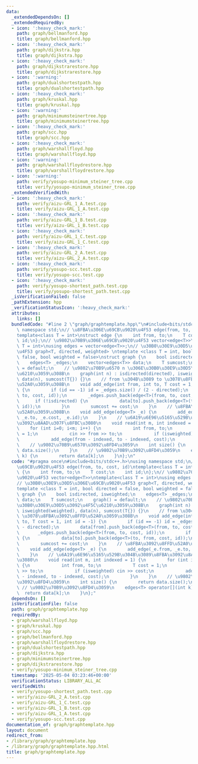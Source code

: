 ```yaml
---
data:
  _extendedDependsOn: []
  _extendedRequiredBy:
  - icon: ':heavy_check_mark:'
    path: graph/bellmanford.hpp
    title: graph/bellmanford.hpp
  - icon: ':heavy_check_mark:'
    path: graph/dijkstra.hpp
    title: graph/dijkstra.hpp
  - icon: ':heavy_check_mark:'
    path: graph/dijkstrarestore.hpp
    title: graph/dijkstrarestore.hpp
  - icon: ':warning:'
    path: graph/dualshortestpath.hpp
    title: graph/dualshortestpath.hpp
  - icon: ':heavy_check_mark:'
    path: graph/kruskal.hpp
    title: graph/kruskal.hpp
  - icon: ':warning:'
    path: graph/minimumsteinertree.hpp
    title: graph/minimumsteinertree.hpp
  - icon: ':heavy_check_mark:'
    path: graph/scc.hpp
    title: graph/scc.hpp
  - icon: ':heavy_check_mark:'
    path: graph/warshallfloyd.hpp
    title: graph/warshallfloyd.hpp
  - icon: ':warning:'
    path: graph/warshallfloydrestore.hpp
    title: graph/warshallfloydrestore.hpp
  - icon: ':warning:'
    path: verify/yosupo-minimum_steiner_tree.cpp
    title: verify/yosupo-minimum_steiner_tree.cpp
  _extendedVerifiedWith:
  - icon: ':heavy_check_mark:'
    path: verify/aizu-GRL_1_A.test.cpp
    title: verify/aizu-GRL_1_A.test.cpp
  - icon: ':heavy_check_mark:'
    path: verify/aizu-GRL_1_B.test.cpp
    title: verify/aizu-GRL_1_B.test.cpp
  - icon: ':heavy_check_mark:'
    path: verify/aizu-GRL_1_C.test.cpp
    title: verify/aizu-GRL_1_C.test.cpp
  - icon: ':heavy_check_mark:'
    path: verify/aizu-GRL_2_A.test.cpp
    title: verify/aizu-GRL_2_A.test.cpp
  - icon: ':heavy_check_mark:'
    path: verify/yosupo-scc.test.cpp
    title: verify/yosupo-scc.test.cpp
  - icon: ':heavy_check_mark:'
    path: verify/yosupo-shortest_path.test.cpp
    title: verify/yosupo-shortest_path.test.cpp
  _isVerificationFailed: false
  _pathExtension: hpp
  _verificationStatusIcon: ':heavy_check_mark:'
  attributes:
    links: []
  bundledCode: "#line 2 \"graph/graphtemplate.hpp\"\n#include<bits/stdc++.h>\nusing\
    \ namespace std;\n// \u8FBA\u306E\u69CB\u9020\u4F53 edge(from, to, cost, id)\n\
    template<class T = int>\nstruct edge {\n    int from, to;\n    T cost;\n    int\
    \ id;\n};\n// \u9802\u70B9\u306E\u69CB\u9020\u4F53 vector<edge<T>>\ntemplate<class\
    \ T = int>\nusing edges = vector<edge<T>>;\n// \u30B0\u30E9\u30D5\u306E\u69CB\u9020\
    \u4F53 graph<T, directed, weighted> \ntemplate <class T = int, bool directed =\
    \ false, bool weighted = false>\nstruct graph {\n    bool isdirected, isweighted;\n\
    \    edges<T> _edges;\n    vector<edges<T>> data;\n    T sumcost;\n    graph()\
    \ = default;\n    // \u9802\u70B9\u6570 n \u306E\u30B0\u30E9\u30D5\u3092\u4F5C\
    \u6210\u3059\u308B\n    graph(int n) : isdirected(directed), isweighted(weighted),\
    \ data(n), sumcost(T{}) {}\n    // from \u304B\u3089 to \u3078\u8FBA\u3092\u8FFD\
    \u52A0\u3059\u308B\n    void add_edge(int from, int to, T cost = 1, int id = -1)\
    \ {\n        if (id == -1) id = _edges.size() / (2 - directed);\n        data[from].push_back(edge<T>(from,\
    \ to, cost, id));\n        _edges.push_back(edge<T>(from, to, cost, id));\n  \
    \      if (!isdirected) {\n            data[to].push_back(edge<T>(to, from, cost,\
    \ id));\n        }\n        sumcost += cost;\n    }\n    // \u8FBA\u3092\u8FFD\
    \u52A0\u3059\u308B\n    void add_edge(edge<T> _e) {\n        add_edge(_e.from,\
    \ _e.to, _e.cost, _e.id);\n    }\n    // \u6A19\u6E96\u5165\u529B\u304B\u3089\u8FBA\
    \u3092\u8AAD\u307F\u8FBC\u3080\n    void read(int m, int indexed = 1) {\n    \
    \    for (int i=0; i<m; i++) {\n            int from, to;\n            T cost\
    \ = 1;\n            cin >> from >> to;\n            if (isweighted) cin >> cost;\n\
    \            add_edge(from - indexed, to - indexed, cost);\n        }\n    }\n\
    \    // \u9802\u70B9\u6570\u3092\u8FD4\u3059\n    int size() {\n        return\
    \ data.size();\n    }\n    // \u9802\u70B9\u3092\u8FD4\u3059\n    edges<T> operator[](int\
    \ k) {\n        return data[k];\n    }\n};\n"
  code: "#pragma once\n#include<bits/stdc++.h>\nusing namespace std;\n// \u8FBA\u306E\
    \u69CB\u9020\u4F53 edge(from, to, cost, id)\ntemplate<class T = int>\nstruct edge\
    \ {\n    int from, to;\n    T cost;\n    int id;\n};\n// \u9802\u70B9\u306E\u69CB\
    \u9020\u4F53 vector<edge<T>>\ntemplate<class T = int>\nusing edges = vector<edge<T>>;\n\
    // \u30B0\u30E9\u30D5\u306E\u69CB\u9020\u4F53 graph<T, directed, weighted> \n\
    template <class T = int, bool directed = false, bool weighted = false>\nstruct\
    \ graph {\n    bool isdirected, isweighted;\n    edges<T> _edges;\n    vector<edges<T>>\
    \ data;\n    T sumcost;\n    graph() = default;\n    // \u9802\u70B9\u6570 n \u306E\
    \u30B0\u30E9\u30D5\u3092\u4F5C\u6210\u3059\u308B\n    graph(int n) : isdirected(directed),\
    \ isweighted(weighted), data(n), sumcost(T{}) {}\n    // from \u304B\u3089 to\
    \ \u3078\u8FBA\u3092\u8FFD\u52A0\u3059\u308B\n    void add_edge(int from, int\
    \ to, T cost = 1, int id = -1) {\n        if (id == -1) id = _edges.size() / (2\
    \ - directed);\n        data[from].push_back(edge<T>(from, to, cost, id));\n \
    \       _edges.push_back(edge<T>(from, to, cost, id));\n        if (!isdirected)\
    \ {\n            data[to].push_back(edge<T>(to, from, cost, id));\n        }\n\
    \        sumcost += cost;\n    }\n    // \u8FBA\u3092\u8FFD\u52A0\u3059\u308B\n\
    \    void add_edge(edge<T> _e) {\n        add_edge(_e.from, _e.to, _e.cost, _e.id);\n\
    \    }\n    // \u6A19\u6E96\u5165\u529B\u304B\u3089\u8FBA\u3092\u8AAD\u307F\u8FBC\
    \u3080\n    void read(int m, int indexed = 1) {\n        for (int i=0; i<m; i++)\
    \ {\n            int from, to;\n            T cost = 1;\n            cin >> from\
    \ >> to;\n            if (isweighted) cin >> cost;\n            add_edge(from\
    \ - indexed, to - indexed, cost);\n        }\n    }\n    // \u9802\u70B9\u6570\
    \u3092\u8FD4\u3059\n    int size() {\n        return data.size();\n    }\n   \
    \ // \u9802\u70B9\u3092\u8FD4\u3059\n    edges<T> operator[](int k) {\n      \
    \  return data[k];\n    }\n};"
  dependsOn: []
  isVerificationFile: false
  path: graph/graphtemplate.hpp
  requiredBy:
  - graph/warshallfloyd.hpp
  - graph/kruskal.hpp
  - graph/scc.hpp
  - graph/bellmanford.hpp
  - graph/warshallfloydrestore.hpp
  - graph/dualshortestpath.hpp
  - graph/dijkstra.hpp
  - graph/minimumsteinertree.hpp
  - graph/dijkstrarestore.hpp
  - verify/yosupo-minimum_steiner_tree.cpp
  timestamp: '2025-05-04 03:23:46+00:00'
  verificationStatus: LIBRARY_ALL_AC
  verifiedWith:
  - verify/yosupo-shortest_path.test.cpp
  - verify/aizu-GRL_2_A.test.cpp
  - verify/aizu-GRL_1_C.test.cpp
  - verify/aizu-GRL_1_B.test.cpp
  - verify/aizu-GRL_1_A.test.cpp
  - verify/yosupo-scc.test.cpp
documentation_of: graph/graphtemplate.hpp
layout: document
redirect_from:
- /library/graph/graphtemplate.hpp
- /library/graph/graphtemplate.hpp.html
title: graph/graphtemplate.hpp
---
```

